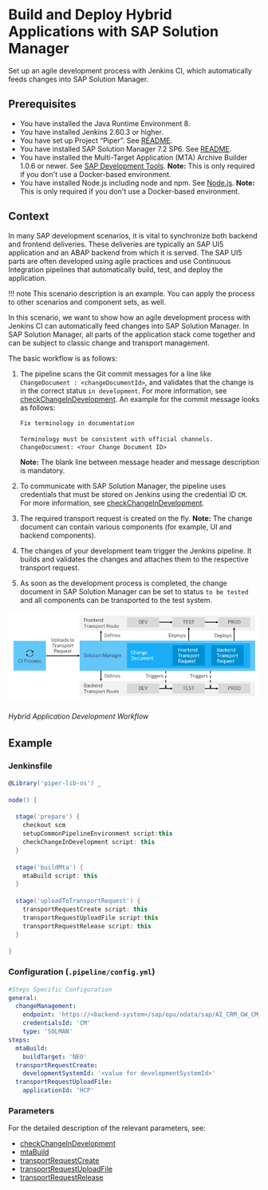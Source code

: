 # Build and Deploy Hybrid Applications with SAP Solution Manager

Set up an agile development process with Jenkins CI, which automatically feeds changes into SAP Solution Manager.

## Prerequisites

* You have installed the Java Runtime Environment 8.
* You have installed Jenkins 2.60.3 or higher.
* You have set up Project “Piper”. See [README](https://github.com/SAP/jenkins-library/blob/master/README.md).
* You have installed SAP Solution Manager 7.2 SP6. See [README](https://github.com/SAP/devops-cm-client/blob/master/README.md).
* You have installed the Multi-Target Application (MTA) Archive Builder 1.0.6 or newer. See [SAP Development Tools](https://tools.hana.ondemand.com/#cloud). **Note:** This is only required if you don't use a Docker-based environment.
* You have installed Node.js including node and npm. See [Node.js](https://nodejs.org/en/download/).  **Note:** This is only required if you don't use a Docker-based environment.

## Context

In many SAP development scenarios, it is vital to synchronize both backend and frontend deliveries. These deliveries are typically an SAP UI5 application and an ABAP backend from which it is served. The SAP UI5 parts are often developed using agile practices and use Continuous Integration pipelines that automatically build, test, and deploy the application.

!!! note
    This scenario description is an example. You can apply the process to other scenarios and component sets, as well.

In this scenario, we want to show how an agile development process with Jenkins CI can automatically feed changes into SAP Solution Manager. In SAP Solution Manager, all parts of the application stack come together and can be subject to classic change and transport management.

The basic workflow is as follows:

1. The pipeline scans the Git commit messages for a line like `ChangeDocument : <changeDocumentId>`, and validates that the change is in the correct status `in development`. For more information, see [checkChangeInDevelopment](../../steps/checkChangeInDevelopment/). An example for the commit message looks as follows:

    ```
    Fix terminology in documentation

    Terminology must be consistent with official channels.
    ChangeDocument: <Your Change Document ID>
    ```

    **Note:** The blank line between message header and message description is mandatory.

1. To communicate with SAP Solution Manager, the pipeline uses credentials that must be stored on Jenkins using the credential ID `CM`. For more information, see [checkChangeInDevelopment](../../steps/checkChangeInDevelopment/).
1. The required transport request is created on the fly. **Note:** The change document can contain various components (for example, UI and backend components).
1. The changes of your development team trigger the Jenkins pipeline. It builds and validates the changes and attaches them to the respective transport request.
1. As soon as the development process is completed, the change document in SAP Solution Manager can be set to status `to be tested` and all components can be transported to the test system.

![Hybrid Application Development Workflow](../images/Scenario_SolMan.png "Hybrid Application Development Workflow")
###### Hybrid Application Development Workflow

## Example

### Jenkinsfile

```groovy
@Library('piper-lib-os') _

node() {

  stage('prepare') {
    checkout scm
    setupCommonPipelineEnvironment script:this
    checkChangeInDevelopment script: this
  }

  stage('buildMta') {
    mtaBuild script: this
  }

  stage('uploadToTransportRequest') {
    transportRequestCreate script: this
    transportRequestUploadFile script:this
    transportRequestRelease script: this
  }

}
```

### Configuration (`.pipeline/config.yml`)

```yaml
#Steps Specific Configuration
general:
  changeManagement:
    endpoint: 'https://<backend-system>/sap/opu/odata/sap/AI_CRM_GW_CM_CI_SRV'
    credentialsId: 'CM'
    type: 'SOLMAN'
steps:
  mtaBuild:
    buildTarget: 'NEO'
  transportRequestCreate:
    developmentSystemId: '<value for developmentSystemId>'
  transportRequestUploadFile:
    applicationId: 'HCP'
```

### Parameters

For the detailed description of the relevant parameters, see:

* [checkChangeInDevelopment](../../steps/checkChangeInDevelopment/)
* [mtaBuild](../../steps/mtaBuild/)
* [transportRequestCreate](../../steps/transportRequestCreate/)
* [transportRequestUploadFile](../../steps/transportRequestUploadFile/)
* [transportRequestRelease](../../steps/transportRequestRelease/)
